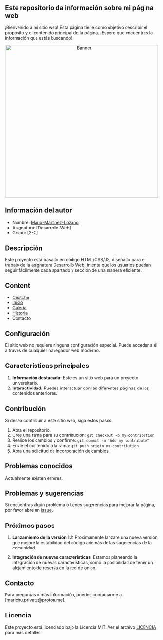 ## Este repositorio da información sobre mi página web

¡Bienvenido a mi sitio web! Esta página tiene como objetivo describir el propósito y el contenido principal de la página. ¡Espero que encuentres la información que estás buscando!


<div align="center">
    <img src="imagenes/logo.png" alt="Banner" width="500"/>
</div>


## Información del autor

- Nombre: [Mario-Martínez-Lozano](https://github.com/marichu-kt)
- Asignatura: [Desarrollo-Web]
- Grupo: [2-C]


## Descripción

Este proyecto está basado en código HTML/CSS/JS, diseñado para el trabajo de la asignatura Desarrollo Web,
intenta que los usuarios puedan seguir fácilmente cada apartado y sección de una manera eficiente.

## Content

- [Captcha](captcha.html)
- [Inicio](index.html)
- [Galeria](galeria.html)
- [Historia](historia.html)
- [Contacto](contacto.html)


## Configuración

El sitio web no requiere ninguna configuración especial. Puede acceder a él a través de cualquier navegador web moderno.


## Características principales

1. **Información destacada:** Este es un sitio web para un proyecto universitario.
2. **Interactividad:** Puedes interactuar con las diferentes páginas de los contenidos anteriores.


## Contribución

Si desea contribuir a este sitio web, siga estos pasos:

1. Abra el repositorio.
2. Cree una rama para su contribución: `git checkout -b my-contribution`
3. Realice los cambios y confirme: `git commit -m "Add my contribute"`
4. Envíe el contenido a la rama: `git push origin my-contribution`
5. Abra una solicitud de incorporación de cambios.


## Problemas conocidos

Actualmente existen errores.


## Problemas y sugerencias

Si encuentras algún problema o tienes sugerencias para mejorar la página, por favor abre un [issue](https://github.com/marichu-kt/Practica-Final-Desarrollo-Web-UFV/issues).


## Próximos pasos

1. **Lanzamiento de la versión 1.1:** Proximamente lanzare una nueva versión que mejore la estabilidad del código además de las sugerencias de la comunidad.

2. **Integración de nuevas características:** Estamos planeando la integración de nuevas características, como la posibilidad de tener un alojamiento de reserva en la red de onion.


## Contacto

Para preguntas o más información, puedes contactarme a [marichu.private@proton.me].


## Licencia

Este proyecto está licenciado bajo la Licencia MIT. Ver el archivo [LICENCIA](LICENSE) para más detalles.

